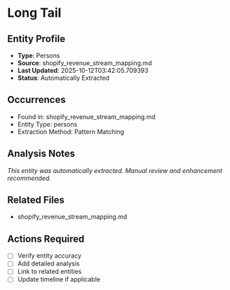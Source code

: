 # Long Tail

## Entity Profile
- **Type**: Persons
- **Source**: shopify_revenue_stream_mapping.md
- **Last Updated**: 2025-10-12T03:42:05.709393
- **Status**: Automatically Extracted

## Occurrences
- Found in: shopify_revenue_stream_mapping.md
- Entity Type: persons
- Extraction Method: Pattern Matching

## Analysis Notes
*This entity was automatically extracted. Manual review and enhancement recommended.*

## Related Files
- shopify_revenue_stream_mapping.md

## Actions Required
- [ ] Verify entity accuracy
- [ ] Add detailed analysis
- [ ] Link to related entities
- [ ] Update timeline if applicable
